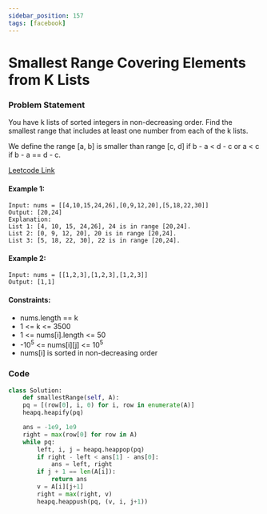 ```yaml
---
sidebar_position: 157
tags: [facebook]
---
```


# Smallest Range Covering Elements from K Lists

### Problem Statement

You have k lists of sorted integers in non-decreasing order. Find the smallest range that includes at least one number from each of the k lists.

We define the range [a, b] is smaller than range [c, d] if b - a < d - c or a < c if b - a == d - c.

[Leetcode Link](https://leetcode.com/problems/smallest-range-covering-elements-from-k-lists)

#### Example 1:

```
Input: nums = [[4,10,15,24,26],[0,9,12,20],[5,18,22,30]]
Output: [20,24]
Explanation:
List 1: [4, 10, 15, 24,26], 24 is in range [20,24].
List 2: [0, 9, 12, 20], 20 is in range [20,24].
List 3: [5, 18, 22, 30], 22 is in range [20,24].
```

#### Example 2:

```
Input: nums = [[1,2,3],[1,2,3],[1,2,3]]
Output: [1,1]
```

#### Constraints:

- nums.length == k
- 1 <= k <= 3500
- 1 <= nums[i].length <= 50
- -10<sup>5</sup> <= nums[i][j] <= 10<sup>5</sup>
- nums[i] is sorted in non-decreasing order

### Code

```python title="Python"
class Solution:
    def smallestRange(self, A):
    pq = [(row[0], i, 0) for i, row in enumerate(A)]
    heapq.heapify(pq)

    ans = -1e9, 1e9
    right = max(row[0] for row in A)
    while pq:
        left, i, j = heapq.heappop(pq)
        if right - left < ans[1] - ans[0]:
            ans = left, right
        if j + 1 == len(A[i]):
            return ans
        v = A[i][j+1]
        right = max(right, v)
        heapq.heappush(pq, (v, i, j+1))

```
